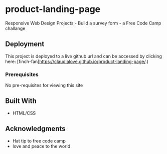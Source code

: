 # product-landing-page

Responsive Web Design Projects - Build a survey form - a Free Code Camp challange

## Deployment

This project is deployed to a live github url and can be accessed by clicking here: 
[finch-fan]https://claudialove.github.io/product-landing-page/.)

### Prerequisites

No pre-requisites for viewing this site


## Built With

* HTML/CSS

## Acknowledgments

* Hat tip to free code camp
* love and peace to the world
